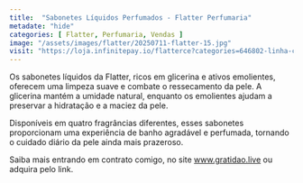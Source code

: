 ```yaml
---
title:  "Sabonetes Líquidos Perfumados - Flatter Perfumaria"
metadate: "hide"
categories: [ Flatter, Perfumaria, Vendas ]
image: "/assets/images/flatter/20250711-flatter-15.jpg"
visit: "https://loja.infinitepay.io/flatterce?categories=646802-linha-classica"
---
```

Os sabonetes líquidos da Flatter, ricos em glicerina e ativos emolientes, 
oferecem uma limpeza suave e combate o ressecamento da pele. A 
glicerina mantém a umidade natural, enquanto os emolientes ajudam a 
preservar a hidratação e a maciez da pele.
 
 Disponíveis em quatro fragrâncias diferentes, esses sabonetes 
proporcionam uma experiência de banho agradável e perfumada, 
tornando o cuidado diário da pele ainda mais prazeroso.

Saiba mais entrando em contrato comigo, no site www.gratidao.live ou adquira pelo link.